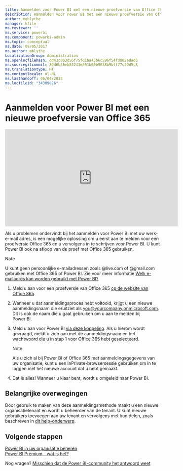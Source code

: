 ```yaml
---
title: Aanmelden voor Power BI met een nieuwe proefversie van Office 365
description: Aanmelden voor Power BI met een nieuwe proefversie van Office 365
author: mgblythe
manager: kfile
ms.reviewer: ''
ms.service: powerbi
ms.component: powerbi-admin
ms.topic: conceptual
ms.date: 09/05/2017
ms.author: mblythe
LocalizationGroup: Administration
ms.openlocfilehash: dd43c063d56f75fd1ba45b6c596f54fd002adad6
ms.sourcegitcommit: 80d6b45eb84243e801b60b9038b9bff77c30d5c8
ms.translationtype: HT
ms.contentlocale: nl-NL
ms.lasthandoff: 06/04/2018
ms.locfileid: "34309826"
---
```

# <a name="signing-up-for-power-bi-with-a-new-office-365-trial"></a>Aanmelden voor Power BI met een nieuwe proefversie van Office 365
<iframe width="560" height="315" src="https://www.youtube.com/embed/gbSuFST-Nx4?showinfo=0" frameborder="0" allowfullscreen></iframe>

Als u problemen ondervindt bij het aanmelden voor Power BI met uw werk-e-mail adres, is een mogelijke oplossing om u eerst aan te melden voor een proefversie Office 365 en u vervolgens in te schrijven voor Power BI.  U kunt Power BI ook na afloop van de proef met Office 365 gebruiken.

> [!NOTE]
> U kunt geen persoonlijke e-mailadressen zoals @live.com of @gmail.com gebruiken met Office 365 of Power BI. Zie voor meer informatie [Welk e-mailadres kan worden gebruikt met Power BI?](service-self-service-signup-for-power-bi.md#what-email-address-can-be-used-with-power-bi)
> 
> 

1. Meld u aan voor een proefversie van Office 365 [op de website van Office 365](https://go.microsoft.com/fwlink/p/?LinkID=403802).
2. Wanneer u dat aanmeldingsproces hebt voltooid, krijgt u een nieuwe aanmeldingsnaam die eruitziet als you@yourcompany.onmicrosoft.com.  Dit is ook de naam die u gaat gebruiken om u aan te melden bij Power BI.
3. Meld u aan voor Power BI [via deze koppeling](https://portal.office.com/Start/Confirm?Sku=a403ebcc-fae0-4ca2-8c8c-7a907fd6c235&ru=https%3A%2F%2Fapp.powerbi.com%3FredirectedFromSignup%3D1%26noSignUpCheck%3D1).  Als u hierom wordt gevraagd, meldt u zich aan met de aanmeldingsnaam en het wachtwoord die u in stap 1 voor Office 365 hebt geselecteerd.
   
   > [!NOTE]
   > Als u zich al bij Power BI of Office 365 met aanmeldingsgegevens van uw organisatie, kunt u een InPrivate-browsersessie gebruiken om in te loggen met het nieuwe account dat u hebt gemaakt.
   > 
   > 
4. Dat is alles!  Wanneer u klaar bent, wordt u omgeleid naar Power BI.

## <a name="important-considerations"></a>Belangrijke overwegingen
Door gebruik te maken van deze aanmeldingsmethode maakt u een nieuwe organisatietenant en wordt u beheerder van de tenant. U kunt nieuwe gebruikers toevoegen aan uw tenant en vervolgens met hun delen, zoals beschreven in [dit help-onderwerp](https://support.office.com/en-sg/article/Add-users-individually-to-Office-365---Admin-Help-1970f7d6-03b5-442f-b385-5880b9c256ec?ui=en-US&rs=en-SG&ad=SG).

## <a name="next-steps"></a>Volgende stappen
[Power BI in uw organisatie beheren](service-admin-administering-power-bi-in-your-organization.md)  
[Power BI Premium - wat is het?](service-premium.md)  

Nog vragen? [Misschien dat de Power BI-community het antwoord weet](http://community.powerbi.com/)


